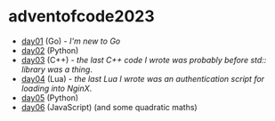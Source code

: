 # adventofcode2023

-   [day01](./day01/main.go) (Go) - _I'm new to Go_
-   [day02](./day02/main.py) (Python)
-   [day03](./day03/main.cpp) (C++) - _the last C++ code I wrote was probably before std:: library was a thing_.
-   [day04](./day04/main.lua) (Lua) - _the last Lua I wrote was an authentication script for loading into NginX_.
-   [day05](./day05/main.py) (Python)
-   [day06](./day06/main.js) (JavaScript) (and some quadratic maths)
